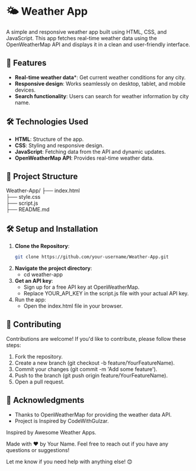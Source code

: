 # 🌤️ Weather App
A simple and responsive weather app built using HTML, CSS, and JavaScript. This app fetches real-time weather data using the OpenWeatherMap API and displays it in a clean and user-friendly interface.

## 🚀 Features
- **Real-time weather data***: Get current weather conditions for any city.
- **Responsive design**: Works seamlessly on desktop, tablet, and mobile devices.
- **Search functionality**: Users can search for weather information by city name.

## 🛠️ Technologies Used
- **HTML**: Structure of the app.
- **CSS**: Styling and responsive design.
- **JavaScript**: Fetching data from the API and dynamic updates.
- **OpenWeatherMap API**: Provides real-time weather data.

## 📂 Project Structure

Weather-App/
├── index.html          
├── style.css        
├── script.js           
├── README.md           

## 🛠️ Setup and Installation

1. **Clone the Repository**:
    ```bash
    git clone https://github.com/your-username/Weather-App.git
2. **Navigate the project  directory**:
   - cd weather-app
3. **Get an API key**:
   - Sign up for a free API key at OpenWeatherMap.
   - Replace YOUR_API_KEY in the script.js file with your actual API key.
4. Run the app:
   - Open the index.html file in your browser.

## 🤝 Contributing
Contributions are welcome! If you'd like to contribute, please follow these steps:

1. Fork the repository.
2. Create a new branch (git checkout -b feature/YourFeatureName).
3. Commit your changes (git commit -m 'Add some feature').
4. Push to the branch (git push origin feature/YourFeatureName).
5. Open a pull request.

## 🙏 Acknowledgments
- Thanks to OpenWeatherMap for providing the weather data API.
- Project is Inspired by CodeWithGulzar.

Inspired by Awesome Weather Apps.

Made with ❤️ by Your Name.
Feel free to reach out if you have any questions or suggestions!

Let me know if you need help with anything else! 😊
